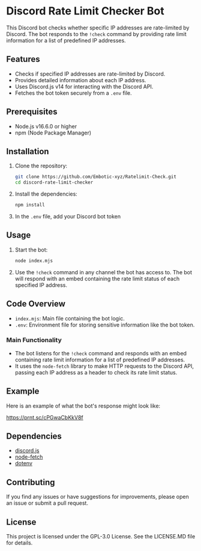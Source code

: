 # Discord Rate Limit Checker Bot

This Discord bot checks whether specific IP addresses are rate-limited by Discord. The bot responds to the `!check` command by providing rate limit information for a list of predefined IP addresses.

## Features

- Checks if specified IP addresses are rate-limited by Discord.
- Provides detailed information about each IP address.
- Uses Discord.js v14 for interacting with the Discord API.
- Fetches the bot token securely from a `.env` file.

## Prerequisites

- Node.js v16.6.0 or higher
- npm (Node Package Manager)

## Installation

1. Clone the repository:
    ```sh
    git clone https://github.com/Embotic-xyz/Ratelimit-Check.git
    cd discord-rate-limit-checker
    ```

2. Install the dependencies:
    ```sh
    npm install
    ```

3. In the `.env` file, add your Discord bot token


## Usage

1. Start the bot:
    ```sh
    node index.mjs
    ```

2. Use the `!check` command in any channel the bot has access to. The bot will respond with an embed containing the rate limit status of each specified IP address.

## Code Overview

- `index.mjs`: Main file containing the bot logic.
- `.env`: Environment file for storing sensitive information like the bot token.

### Main Functionality

- The bot listens for the `!check` command and responds with an embed containing rate limit information for a list of predefined IP addresses.
- It uses the `node-fetch` library to make HTTP requests to the Discord API, passing each IP address as a header to check its rate limit status.

## Example

Here is an example of what the bot's response might look like:

https://prnt.sc/cPGwaCbKkV8f

## Dependencies

- [discord.js](https://www.npmjs.com/package/discord.js)
- [node-fetch](https://www.npmjs.com/package/node-fetch)
- [dotenv](https://www.npmjs.com/package/dotenv)

## Contributing

If you find any issues or have suggestions for improvements, please open an issue or submit a pull request.

## License

This project is licensed under the GPL-3.0 License. See the LICENSE.MD file for details.
